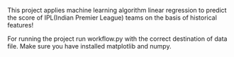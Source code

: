 This project applies machine learning algorithm linear regression to predict the
score of IPL(Indian Premier League) teams on the basis of historical features!
 
 
 
 
 For running the project run workflow.py with the correct destination of data file.
 Make sure you have installed matplotlib and numpy.
